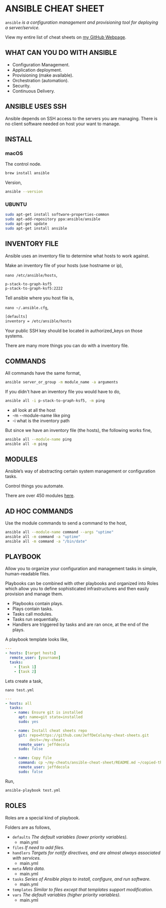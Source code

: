 # ANSIBLE CHEAT SHEET

`ansible` _is a configuration management and provisioning
tool for deploying a server/service._

View my entire list of cheat sheets on
[my GitHub Webpage](https://jeffdecola.github.io/my-cheat-sheets/).

## WHAT CAN YOU DO WITH ANSIBLE

* Configuration Management.
* Application deployment.
* Provisioning (make available).
* Orchestration (automation).
* Security.
* Continuous Delivery.

## ANSIBLE USES SSH

Ansible depends on SSH access to the servers you are managing.
There is no client software needed on host your want to manage.

## INSTALL

### macOS

The control node.

```bash
brew install ansible
```

Version,

```bash
ansible --version
```

### UBUNTU

```bash
sudo apt-get install software-properties-common
sudo apt-add-repository ppa:ansible/ansible
sudo apt-get update
sudo apt-get install ansible
```

## INVENTORY FILE

Ansible uses an inventory file to determine what hosts to work against.

Make an inventory file of your hosts (use hostname or ip),

`nano /etc/ansible/hosts`,

```bash
p-stack-to-graph-ksf5
p-stack-to-graph-ksf5:2222
```

Tell ansible where you host file is,

`nano ~/.ansible.cfg`,

```bash
[defaults]
inventory = /etc/ansible/hosts
```

Your public SSH key should be located in authorized_keys on those systems.

There are many more things you can do with a inventory file.

## COMMANDS

All commands have the same format,

```bash
ansible server_or_group -m module_name -a arguments
```

If you didn't have an inventory file you would have to do,

```bash
ansible all -i p-stack-to-graph-ksf5, -m ping
```

* all look at all the host
* -m --module-name like ping
* -i what is the inventory path

But since we have an inventory file (the hosts), the following works fine,

```bash
ansible all --module-name ping
ansible all -m ping
```

## MODULES

Ansible’s way of abstracting certain system management or configuration tasks.

Control things you automate.

There are over 450 modules [here](http://docs.ansible.com/ansible/modules_by_category.html).

## AD HOC COMMANDS

Use the module commands to send a command to the host,

```bash
ansible all --module-name command --args "uptime"
ansible all -m command -a "uptime"
ansible all -m command -a "/bin/date"
```

## PLAYBOOK

Allow you to organize your configuration and management
tasks in simple, human-readable files.

Playbooks can be combined with other playbooks and organized into
Roles which allow you to define sophisticated infrastructures and
then easily provision and manage them.

* Playbooks contain plays.
* Plays contain tasks.
* Tasks call modules.
* Tasks run sequentially.
* Handlers are triggered by tasks and are ran once, at the end of the plays.

A playbook template looks like,

```yml
---
- hosts: [target hosts]
  remote_user: [yourname]
  tasks:
    - [task 1]
    - [task 2]
```

Lets create a task,

`nano test.yml`

```yml
---
- hosts: all
  tasks:
    - name: Ensure git is installed
      apt: name=git state=installed
      sudo: yes

    - name: Install cheat sheets repo
      git: repo=https://github.com/JeffDeCola/my-cheat-sheets.git
           dest=~/my-cheats
      remote_user: jeffdecola
      sudo: false

    - name: Copy file
      command: cp ~/my-cheats/ansible-cheat-sheet/README.md ~/copied-this-README.MD
      remote_user: jeffdecola
      sudo: false
```

Run,

```bash
ansible-playbook test.yml
```

## ROLES

Roles are a special kind of playbook.

Folders are as follows,

* `defaults`    _The default variables (lower priority variables)._
  * main.yml
* `files`       _If need to add files._
* `handlers`    _Targets for notify directives, and are almost always
  associated with services._
  * main.yml
* `meta`        _Meta data._
  * main.yml
* `tasks`       _Series of Ansible plays to install, configure, and run software._
  * main.yml
* `templates`   _Similar to files except that templates support modification._
* `vars`        _The default variables (higher priority variables)._
  * main.yml
